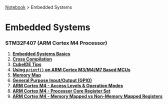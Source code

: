 <a href="../">Notebook</a> > Embedded Systems

# Embedded Systems



### STM32F407 (ARM Cortex M4 Processor)

1. **<a href="./embedded-systems-basics">Embedded Systems Basics</a>**
1. **<a href="./cross-compilation">Cross Compilation</a>**
1. **<a href="./cubeide-tips">CubeIDE Tips</a>**
1. **<a href="./using-printf-on-arm-cortex-m3-m4-m7-based-mcus">Using `printf()` on ARM Cortex M3/M4/M7 Based MCUs</a>**
1. **<a href="./memory-map">Memory Map</a>**
1. **<a href="./general-purpose-input-output">General Purpose Input/Output (GPIO)</a>**
1. **<a href="./arm-cortex-m4-access-level-and-operation-modes-of-the-processor">ARM Cortex M4 - Access Levels & Operation Modes</a>**
1. **<a href="./arm-cortex-m4-processor-core-register-set">ARM Cortex M4 - Processor Core Register Set</a>**
1. **<a href="./arm-cortex-m4-memory-mapped-vs-non-memory-mapped-registers">ARM Cortex M4 - Memory Mapped vs Non-Memory Mapped Registers</a>**

